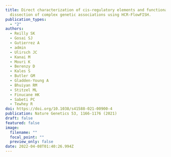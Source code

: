 ```yaml
---
title: Direct characterization of cis-regulatory elements and functional
  dissection of complex genetic associations using HCR-FlowFISH.
publication_types:
  - "2"
authors:
  - Reilly SK
  - Gosai SJ
  - Gutierrez A
  - admin
  - Ulirsch JC
  - Kanai M
  - Mouri K
  - Berenzy D
  - Kales S
  - Butler GM
  - Gladden-Young A
  - Bhuiyan RM
  - Stitzel ML
  - Finucane HK
  - Sabeti PC
  - Tewhey R
doi: https://doi.org/10.1038/s41588-021-00900-4
publication: Nature Genetics 53, 1166-1176 (2021)
draft: false
featured: false
image:
  filename: ""
  focal_point: ""
  preview_only: false
date: 2022-04-08T01:40:26.994Z
---
```

